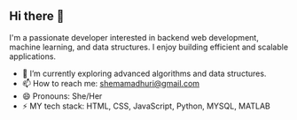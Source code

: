 ## Hi there 👋
I'm a passionate developer interested in backend web development, machine learning, and data structures. I enjoy building efficient and scalable applications.

- 🌱 I’m currently exploring advanced algorithms and data structures. 
- 📫 How to reach me: shemamadhuri@gmail.com
- 😄 Pronouns: She/Her
- ⚡ MY tech stack: HTML, CSS, JavaScript, Python, MYSQL, MATLAB
